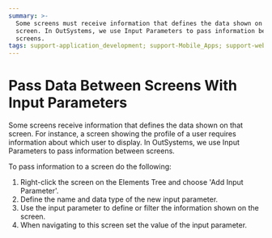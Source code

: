```yaml
---
summary: >-
  Some screens must receive information that defines the data shown on that
  screen. In OutSystems, we use Input Parameters to pass information between
  screens.
tags: support-application_development; support-Mobile_Apps; support-webapps
---
```


# Pass Data Between Screens With Input Parameters

Some screens receive information that defines the data shown on that screen. For instance, a screen showing the profile of a user requires information about which user to display. In OutSystems, we use Input Parameters to pass information between screens.

To pass information to a screen do the following:

1. Right-click the screen on the Elements Tree and choose 'Add Input Parameter'.
2. Define the name and data type of the new input parameter. 
3. Use the input parameter to define or filter the information shown on the screen. 
4. When navigating to this screen set the value of the input parameter. 

